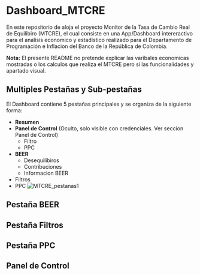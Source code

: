 # Dashboard_MTCRE
En este repositorio de aloja el proyecto Monitor de la Tasa de Cambio Real de Equilibiro (MTCRE), el cual consiste en una App/Dashboard intereractivo para el analisis economico y estadístico realizado para el Departamento de Programación e Inflacion del Banco de la República de Colombia.

**Nota:** El presente README no pretende explicar las varibales economicas mostradas o los calculos que realiza el MTCRE pero sí las funcionalidades y apartado visual.

## Multiples Pestañas y Sub-pestañas
El Dashboard contiene 5 pestañas principales y se organiza de la siguiente forma:
* **Resumen**
* **Panel de Control** (Oculto, solo visible con credenciales. Ver seccion Panel de Control)
  * Filtro
  * PPC
* **BEER**
  * Desequilibiros
  * Contribuciones
  * Informacion BEER
* Filtros
* PPC
![MTCRE_pestanas1](https://github.com/user-attachments/assets/39acb30d-e213-48eb-b1e1-da9860e3e55b)


## Pestaña BEER

## Pestaña Filtros

## Pestaña PPC

## Panel de Control

